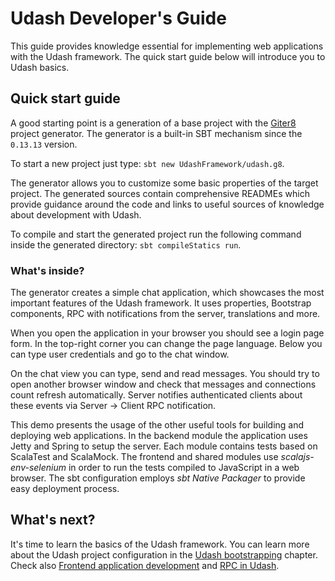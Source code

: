 # Udash Developer's Guide

This guide provides knowledge essential for implementing web applications with the Udash framework. The quick start 
guide below will introduce you to Udash basics.

## Quick start guide

A good starting point is a generation of a base project with 
the [Giter8](http://www.scala-sbt.org/1.x/docs/sbt-new-and-Templates.html) project generator. The generator is 
a built-in SBT mechanism since the `0.13.13` version.

To start a new project just type: `sbt new UdashFramework/udash.g8`.

The generator allows you to customize some basic properties of the target project. 
The generated sources contain comprehensive READMEs which provide guidance around the code and links 
to useful sources of knowledge about development with Udash.

To compile and start the generated project run the following command inside the generated directory: 
`sbt compileStatics run`.

### What's inside?

The generator creates a simple chat application, which showcases the most important features of the Udash framework. 
It uses properties, Bootstrap components, RPC with notifications from the server, translations and more.

When you open the application in your browser you should see a login page form. In the top-right corner 
you can change the page language. Below you can type user credentials and go to the chat window.

On the chat view you can type, send and read messages. You should try to open another browser window and check 
that messages and connections count refresh automatically. Server notifies authenticated clients about these events 
via Server -> Client RPC notification.

This demo presents the usage of the other useful tools for building and deploying web applications. 
In the backend module the application uses Jetty and Spring to setup the server. 
Each module contains tests based on ScalaTest and ScalaMock. The frontend and shared modules use 
*scalajs-env-selenium* in order to run the tests compiled to JavaScript in a web browser. 
The sbt configuration employs *sbt Native Packager* to provide easy deployment process.

## What's next?

It's time to learn the basics of the Udash framework. You can learn more about the Udash project configuration 
in the [Udash bootstrapping](/bootstrapping) chapter. Check also 
[Frontend application development](/frontend) and [RPC in Udash](/rpc). 